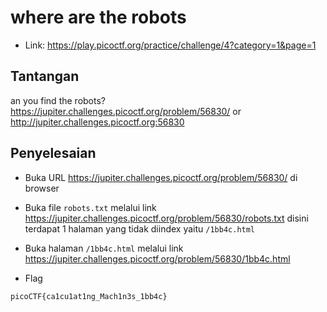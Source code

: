 # where are the robots
- Link: https://play.picoctf.org/practice/challenge/4?category=1&page=1

## Tantangan
an you find the robots? https://jupiter.challenges.picoctf.org/problem/56830/ or http://jupiter.challenges.picoctf.org:56830

## Penyelesaian
- Buka URL https://jupiter.challenges.picoctf.org/problem/56830/ di browser



- Buka file `robots.txt` melalui link https://jupiter.challenges.picoctf.org/problem/56830/robots.txt disini terdapat 1 halaman yang tidak diindex yaitu `/1bb4c.html`



- Buka halaman `/1bb4c.html` melalui link https://jupiter.challenges.picoctf.org/problem/56830/1bb4c.html




- Flag
```sh
picoCTF{ca1cu1at1ng_Mach1n3s_1bb4c}
```